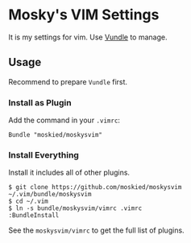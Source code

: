 Mosky's VIM Settings
====================

It is my settings for vim. Use [Vundle](https://github.com/gmarik/vundle/) to manage.

Usage
-----

Recommend to prepare `Vundle` first.

### Install as Plugin

Add the command in your `.vimrc`:

    Bundle "moskied/moskysvim"

### Install Everything

Install it includes all of other plugins.

    $ git clone https://github.com/moskied/moskysvim ~/.vim/bundle/moskysvim
    $ cd ~/.vim
    $ ln -s bundle/moskysvim/vimrc .vimrc
    :BundleInstall

See the `moskysvim/vimrc` to get the full list of plugins.
